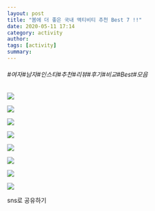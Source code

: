 ```yaml
---
layout: post
title: "봄에 더 좋은 국내 액티비티 추천 Best 7 !!"
date: 2020-05-11 17:14
category: activity
author: 
tags: [activity]
summary: 
---
```


###### #여자#남자#인스타#추천#리뷰#후기#비교#Best#모음

  
![](https://img1.daumcdn.net/thumb/R720x0/?fname=https%3A%2F%2Ft1.daumcdn.net%2Fliveboard%2Fpotenshop%2F9dc7d3e17be1499da530ddb41d8d3657.JPG)

![](https://img1.daumcdn.net/thumb/R720x0/?fname=https%3A%2F%2Ft1.daumcdn.net%2Fliveboard%2Fpotenshop%2F3e1a67b3f049401991e07b2fd582f054.JPG)

![](https://img1.daumcdn.net/thumb/R720x0/?fname=https%3A%2F%2Ft1.daumcdn.net%2Fliveboard%2Fpotenshop%2Feea6841ec8b64e7bb53b064b38e92991.JPG)

![](https://img1.daumcdn.net/thumb/R720x0/?fname=https%3A%2F%2Ft1.daumcdn.net%2Fliveboard%2Fpotenshop%2F3f619fefd96e498f98a3cc999cb5cedd.jpg)

![](https://img1.daumcdn.net/thumb/R720x0/?fname=https%3A%2F%2Ft1.daumcdn.net%2Fliveboard%2Fpotenshop%2F9c3350fb48754539a759ea6fbff52530.JPG)

![](https://img1.daumcdn.net/thumb/R720x0/?fname=https%3A%2F%2Ft1.daumcdn.net%2Fliveboard%2Fpotenshop%2F7f62bdbe3bfd4663b5f71e9338386b5c.JPG)

![](https://img1.daumcdn.net/thumb/R720x0/?fname=https%3A%2F%2Ft1.daumcdn.net%2Fliveboard%2Fpotenshop%2F1b51e997ef6d4f18a6a467f8cbf785e6.JPG)

![](https://img1.daumcdn.net/thumb/R720x0/?fname=https%3A%2F%2Ft1.daumcdn.net%2Fliveboard%2Fpotenshop%2F12d06faf5b9f48cc8aaf655797fdd5e8.jpg)

sns로 공유하기